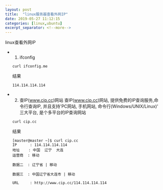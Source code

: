 ```yaml
---
layout: post
title:  "linux服务器查看外网IP"
date: 2019-05-27 11:12:15
categories: [linux,ubuntu]
excerpt_separator: <!--more-->
---
```

linux查看外网IP
<!--more-->

* 1. ifconfig

    ```shell
    curl ifconfig.me
    ```

    结果
    ```shell
    114.114.114.114
    ```

* 2.  查IP(www.cip.cc)网站
    查IP(www.cip.cc)网站, 提供免费的IP查询服务,命令行查询IP, 并且支持'PC网站, 手机网站, 命令行(Windows/UNIX/Linux)' 三大平台, 是个多平台的IP查询网站

    ```shell
    curl cip.cc
    ```

    结果
    ```shell
    [master@master ~]$ curl cip.cc
    IP      : 114.114.114.114
    地址    : 中国  辽宁  大连
    运营商  : 移动

    数据二  : 辽宁省 | 移动

    数据三  : 中国辽宁省大连市 | 移动

    URL     : http://www.cip.cc/114.114.114.114
    ```